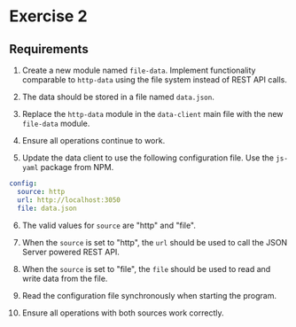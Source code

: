 # Exercise 2

## Requirements

1. Create a new module named `file-data`. Implement functionality comparable to `http-data` using the file system instead of REST API calls.

2. The data should be stored in a file named `data.json`.

3. Replace the `http-data` module in the `data-client` main file with the new `file-data` module.

4. Ensure all operations continue to work.

5. Update the data client to use the following configuration file. Use the `js-yaml` package from NPM.

```yaml
config:
  source: http
  url: http://localhost:3050
  file: data.json
```

6. The valid values for `source` are "http" and "file".

7. When the `source` is set to "http", the `url` should be used to call the JSON Server powered REST API.

8. When the `source` is set to "file", the `file` should be used to read and write data from the file.

9. Read the configuration file synchronously when starting the program.

10. Ensure all operations with both sources work correctly.